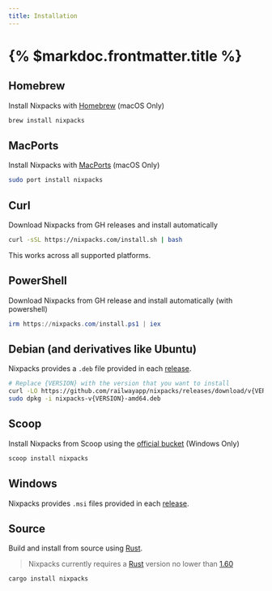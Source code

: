 ```yaml
---
title: Installation
---
```


# {% $markdoc.frontmatter.title %}

## Homebrew

Install Nixpacks with [Homebrew](https://brew.sh/) (macOS Only)

```sh
brew install nixpacks
```

## MacPorts

Install Nixpacks with [MacPorts](https://www.macports.org/) (macOS Only)

```sh
sudo port install nixpacks
```

## Curl

Download Nixpacks from GH releases and install automatically

```sh
curl -sSL https://nixpacks.com/install.sh | bash
```

This works across all supported platforms.

## PowerShell

Download Nixpacks from GH release and install automatically (with powershell)

```ps1
irm https://nixpacks.com/install.ps1 | iex
```

## Debian (and derivatives like Ubuntu)

Nixpacks provides a `.deb` file provided in each [release](https://github.com/railwayapp/nixpacks/releases).

```sh
# Replace {VERSION} with the version that you want to install
curl -LO https://github.com/railwayapp/nixpacks/releases/download/v{VERSION}/nixpacks-v{VERSION}-amd64.deb
sudo dpkg -i nixpacks-v{VERSION}-amd64.deb
```

## Scoop

Install Nixpacks from Scoop using the [official bucket](https://github.com/ScoopInstaller/Main/blob/master/bucket/nixpacks.json) (Windows Only)

```powershell
scoop install nixpacks
```

## Windows

Nixpacks provides `.msi` files provided in each [release](https://github.com/railwayapp/nixpacks/releases).

## Source

Build and install from source using [Rust](https://www.rust-lang.org/tools/install).

> Nixpacks currently requires a [Rust](https://www.rust-lang.org/tools/install) version no lower than [1.60](https://blog.rust-lang.org/2022/04/07/Rust-1.60.0.html)

```sh
cargo install nixpacks
```
